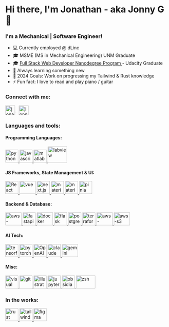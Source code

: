 <h1 align="left">Hi there, I'm Jonathan - aka Jonny G 👋</h1>
<h3 align="left">I'm a Mechanical | Software Engineer!</h3>

- :computer: Currently employed @ dLinc
- :mortar_board: MSME (MS in Mechanical Engineering) UNM Graduate
- :mortar_board: [Full Stack Web Developer Nanodegree Program
  ](https://confirm.udacity.com/HPADLJE3) - 
  Udacity Graduate
- :seedling: Always learning something new
- :goal_net: 2024 Goals: Work on progressing my Tailwind & Rust knowledge
- :zap: Fun fact: I love to read and play piano / guitar

<h3>Connect with me:</h3>

<p align="left">
  <span>
    <!-- LinkedIn -->
    <a href="https://linkedin.com/in/jonnyg23" target="blank">
      <img align="center" src="https://cdn.svgporn.com/logos/linkedin-icon.svg?response-content-disposition=attachment%3Bfilename%3Dlinkedin-icon.svg" alt="jonathan-gutierrez-b9412357" height="30" width="30" />
    </a>
    &nbsp;
    <!-- Instagram -->
    <a href="https://instagram.com/jonnyg_23" target="blank">
      <img align="center" src="https://www.vectorlogo.zone/logos/instagram/instagram-icon.svg" alt="jonnyg_23" height="30" width="30" />
    </a>
  </span>
</p>

<h3>Languages and tools:</h3>

<h4>Programming Languages:</h4>
<p align="left">
  <span>
    <!-- Python -->
    <a href="https://www.python.org/" target="blank">
      <img src="https://cdn.svgporn.com/logos/python.svg?response-content-disposition=attachment%3Bfilename%3Dpython.svg" alt="python" width="40" height="40"/>
    </a>
    <!-- JavaScript -->
    <a href="https://www.javascript.com/" target="blank">
      <img src="https://cdn.svgporn.com/logos/javascript.svg?response-content-disposition=attachment%3Bfilename%3Djavascript.svg" alt="javascript" width="40" height="40"/>
    </a>
    <!-- Matlab -->
    <a href="https://www.mathworks.com/products/matlab.html" target="blank">
      <img src="https://upload.wikimedia.org/wikipedia/commons/2/21/Matlab_Logo.png" alt="matlab" width="40" height="40" />
    </a>
    <!-- LabVIEW -->
    <a href="https://www.ni.com/en-us/shop/labview.html" target="blank">
      <img src="https://vectorseek.com/wp-content/uploads/2023/08/Labview-Logo-Vector.svg-.png" alt="labview" width="60" height="50"/>
    </a>
  </span>
</p>

<h4>JS Frameworks, State Management & UI:</h4>
<p align="left">
  <span>
    <!-- React -->
    <a href="https://reactjs.org/" target="blank">
      <img src="https://cdn.svgporn.com/logos/react.svg?response-content-disposition=attachment%3Bfilename%3Dreact.svg" class="filter-green" alt="React" width="40" height="40"/>
    </a>
    <!-- Vue JS -->
    <a href="https://vuejs.org/" target="blank">
      <img src="https://cdn.svgporn.com/logos/vue.svg?response-content-disposition=attachment%3Bfilename%3Dvue.svg" alt="vue" width="50" height="40">
    </a>
    <!-- Next.js -->
    <a href="https://nextjs.org/" target="blank">
      <img src="https://cdn.svgporn.com/logos/nextjs-icon.svg?response-content-disposition=attachment%3Bfilename%3Dnextjs-icon.svg" alt="next.js" width="40" height="40"/>
    </a>
    <!-- Material UI -->
    <a href="https://mui.com/" target="blank">
      <img src="https://cdn.svgporn.com/logos/material-ui.svg?response-content-disposition=attachment%3Bfilename%3Dmaterial-ui.svg" alt="material ui" width="40" height="40"/>
    </a>
    <!-- Vuetify -->
    <a href="https://vuetifyjs.com/en/" target="blank">
      <img src="https://cdn.svgporn.com/logos/vuetifyjs.svg?response-content-disposition=attachment%3Bfilename%3Dvuetifyjs.svg" alt="material ui" width="40" height="40"/>
    </a>
    <!-- Pinia -->
    <a href="https://pinia.vuejs.org/" target="blank">
      <img src="https://cdn.svgporn.com/logos/pinia.svg?response-content-disposition=attachment%3Bfilename%3Dpinia.svg" alt="pinia" width="40" height="40"/>
    </a>

  </span>
</p>

<h4>Backend & Database:</h4>
<p align="left">
  <span>
    <!-- AWS Dynamodb -->
    <a href="https://docs.aws.amazon.com/amazondynamodb/latest/developerguide/Introduction.html" target="blank">
      <img src="https://cdn.svgporn.com/logos/aws-dynamodb.svg?response-content-disposition=attachment%3Bfilename%3Daws-dynamodb.svg" alt="aws-dynamodb" width="50" height="40"/>
    </a>
    <!-- FastAPI -->
    <a href="https://fastapi.tiangolo.com/" target="blank">
      <img src="https://cdn.svgporn.com/logos/fastapi-icon.svg?response-content-disposition=attachment%3Bfilename%3Dfastapi-icon.svg" alt="fastapi" width="40" height="40"/>
    </a>
    <!-- Docker -->
    <a href="https://www.docker.com" target="blank">
      <img src="https://cdn.svgporn.com/logos/docker-icon.svg?response-content-disposition=attachment%3Bfilename%3Ddocker-icon.svg" alt="docker" width="50" height="40"/>
    </a>
    <!-- Flask -->
    <a href="https://flask.palletsprojects.com/en/2.2.x/" target="blank">
      <img src="https://cdn.svgporn.com/logos/flask.svg?response-content-disposition=attachment%3Bfilename%3Dflask.svg" alt="flask" width="40" height="40"/>
    </a>
    <!-- PostgreSQL -->
    <a href="https://www.postgresql.org/" target="blank">
      <img src="https://cdn.svgporn.com/logos/postgresql.svg?response-content-disposition=attachment%3Bfilename%3Dpostgresql.svg" alt="postgresql" width="40" height="40"/>
    </a>
    <!-- Terraform -->
    <a href="https://www.terraform.io/" target="blank">
      <img src="https://cdn.svgporn.com/logos/terraform-icon.svg?response-content-disposition=attachment%3Bfilename%3Dterraform-icon.svg" alt="terraform" width="40" height="40" />
    </a>
    <!-- AWS Lambda -->
    <a href="https://aws.amazon.com/lambda/" target="blank">
      <img src="https://cdn.svgporn.com/logos/aws-lambda.svg?response-content-disposition=attachment%3Bfilename%3Daws-lambda.svg" alt="aws-lambda" width="50" height="40"/>
    </a>
    <!-- AWS S3 -->
    <a href="https://aws.amazon.com/s3/" target="blank">
      <img src="https://cdn.svgporn.com/logos/aws-s3.svg?response-content-disposition=attachment%3Bfilename%3Daws-s3.svg" alt="aws-s3" width="50" height="40"/>
    </a>
  </span>
</p>

<h4>AI Tech:</h4>
<p align="left">
  <span>
    <!-- Tensorflow -->
    <a href="https://www.tensorflow.org/" target="blank">
      <img src="https://cdn.svgporn.com/logos/tensorflow.svg?response-content-disposition=attachment%3Bfilename%3Dtensorflow.svg" alt="tensorflow" width="40" height="40"/>
    </a>
    <!-- Pytorch -->
    <a href="https://www.pytorg.org/" target="blank">
      <img src="https://cdn.svgporn.com/logos/pytorch-icon.svg?response-content-disposition=attachment%3Bfilename%3Dpytorch-icon.svg" alt="pytorch" width="40" height="40"/>
    </a>
    <!-- OpenAI GPT4o -->
    <a href="https://openai.com/" target="blank">
      <img src="https://asset.brandfetch.io/idR3duQxYl/idxxYWpPAw.jpeg" alt="OpenAI" width="40" height="40"/>
    </a>
    <!-- Anthropic Claude Models -->
    <a href="https://www.anthropic.com/" target="blank">
      <img src="https://cdn.svgporn.com/logos/claude-icon.svg?response-content-disposition=attachment%3Bfilename%3Dclaude-icon.svg" alt="claude" width="40" height="40"/>
    </a>
    <!-- Google Gemini -->
    <a href="https://gemini.google.com/app" target="blank">
      <img src="https://cdn.svgporn.com/logos/google-gemini.svg?response-content-disposition=attachment%3Bfilename%3Dgoogle-gemini.svg" alt="gemini" width="50" height="40"/>
    </a>
  </span>
</p>

<h4>Misc:</h4>
<p align="left">
  <span>
    <!-- VS Code -->
    <a href="https://code.visualstudio.com/" target="blank">
      <img src="https://cdn.svgporn.com/logos/visual-studio-code.svg?response-content-disposition=attachment%3Bfilename%3Dvisual-studio-code.svg" alt="visual studio code" width="40" height="40"/>
    </a>
    <!-- Git -->
    <a href="https://git-scm.com/" target="blank">
      <img src="https://cdn.svgporn.com/logos/git-icon.svg?response-content-disposition=attachment%3Bfilename%3Dgit-icon.svg" alt="git" width="40" height="40"/>
    </a>
    <!-- Adobe Illustrator -->
    <a href="https://www.adobe.com/products/illustrator/free-trial-download.html" target="blank">
      <img src="https://cdn.svgporn.com/logos/adobe-illustrator.svg?response-content-disposition=attachment%3Bfilename%3Dadobe-illustrator.svg" alt="illustrator" width="40" height="40"/>
    </a>
    <!-- Jupyter -->
    <a href="https://jupyter.org/" target="blank">
      <img src="https://cdn.svgporn.com/logos/jupyter.svg?response-content-disposition=attachment%3Bfilename%3Djupyter.svg" alt="jupyter" width="40" height="40" />
    </a>
    <!-- Obsidian.md -->
    <a href="https://obsidian.md/" target="blank">
      <img src="https://avatars.githubusercontent.com/u/65011256?s=200&v=4" alt="obsidian" width="40" height="40" />
    </a>
    <!-- zsh -->
    <a href="https://ohmyz.sh/" target="blank">
      <img src="https://cdn.svgporn.com/logos/zsh.svg?response-content-disposition=attachment%3Bfilename%3Dzsh.svg" alt="zsh" width="60" height="40" />
    </a>
  </span>
</p>

<h3>In the works:</h3>

<p>
  <span>
    <!-- Rust -->
    <a href="https://www.rust-lang.org/" target="blank">
      <img src="https://cdn.svgporn.com/logos/rust.svg?response-content-disposition=attachment%3Bfilename%3Drust.svg" alt="rust" width="40" height="40"/>
    </a>
    <!-- Tailwind CSS -->
    <a href="https://tailwindcss.com/" target="blank">
      <img src="https://cdn.svgporn.com/logos/tailwindcss-icon.svg?response-content-disposition=attachment%3Bfilename%3Dtailwindcss-icon.svg" alt="tailwindCSS" width="40" height="40"/>
    </a>
    <!-- Figma -->
    <a href="https://www.figma.com/" target="blank">
      <img src="https://cdn.svgporn.com/logos/figma.svg?response-content-disposition=attachment%3Bfilename%3Dfigma.svg" alt="figma" width="40" height="40" />
    </a>
  </span>
</p>

